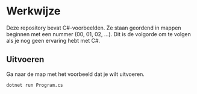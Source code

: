 # Werkwijze

Deze repository bevat C#-voorbeelden.
Ze staan geordend in mappen beginnen met een nummer (00, 01, 02, ...).
Dit is de volgorde om te volgen als je nog geen ervaring hebt met C#.

## Uitvoeren

Ga naar de map met het voorbeeld dat je wilt uitvoeren.

```sh
dotnet run Program.cs
```